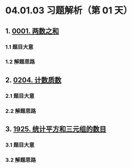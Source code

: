 # 04.01.03 习题解析（第 01 天）

## 1. [0001. 两数之和](https://leetcode.cn/problems/two-sum/)

### 1.1 题目大意

### 1.2 解题思路

## 2. [0204. 计数质数](https://leetcode.cn/problems/count-primes/)

### 2.1 题目大意

### 2.2 解题思路

## 3. [1925. 统计平方和三元组的数目](https://leetcode.cn/problems/count-square-sum-triples/)

### 3.1 题目大意

### 3.2 解题思路    
